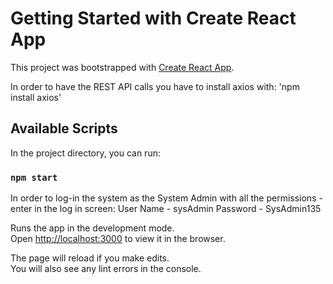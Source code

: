 # Getting Started with Create React App

This project was bootstrapped with [Create React App](https://github.com/facebook/create-react-app).

In order to have the REST API calls you have to install axios with:
'npm install axios'

## Available Scripts

In the project directory, you can run:

### `npm start`

In order to log-in the system as the System Admin with all the permissions - enter in the log in screen:
User Name - sysAdmin
Password - SysAdmin135

Runs the app in the development mode.\
Open [http://localhost:3000](http://localhost:3000) to view it in the browser.

The page will reload if you make edits.\
You will also see any lint errors in the console.

